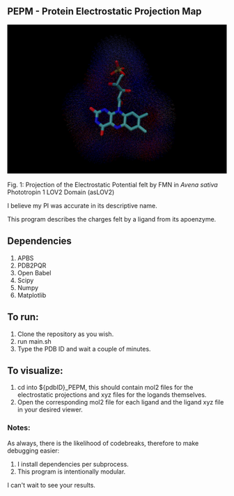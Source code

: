 ## PEPM - Protein Electrostatic Projection Map

<!-- ![PEPM Logo](./TitleImg.png){width=120 height=120} -->

<img src="./TitleImg.png" alt="TitleImage">

Fig. 1: Projection of the Electrostatic Potential felt by FMN in *Avena sativa* Phototropin 1 LOV2 Domain (asLOV2)


I believe my PI was accurate in its descriptive name. 

This program describes the charges felt by a ligand from its apoenzyme.

## Dependencies
1. APBS
2. PDB2PQR
3. Open Babel
4. Scipy
5. Numpy
6. Matplotlib
   


## To run:
1. Clone the repository as you wish.
2. run main.sh
3. Type the PDB ID and wait a couple of minutes.

## To visualize:
1. cd into ${pdbID}_PEPM, this should contain mol2 files for the electrostatic projections and xyz files for the logands themselves. 
2. Open the corresponding mol2 file for each ligand and the ligand xyz file in your desired viewer.


### Notes:
As always, there is the likelihood of codebreaks, therefore to make debugging easier:
1. I install dependencies per subprocess.
2. This program is intentionally modular.


I can't wait to see your results.
